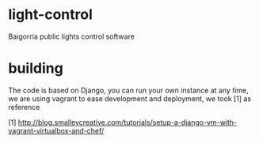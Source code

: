 light-control
=============

Baigorria public lights control software

building
========

The code is based on Django, you can run your own instance at any time, we are
using vagrant to ease development and deployment, we took [1] as reference

[1] http://blog.smalleycreative.com/tutorials/setup-a-django-vm-with-vagrant-virtualbox-and-chef/